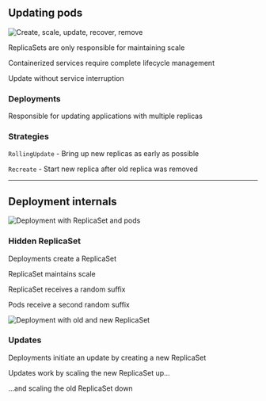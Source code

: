 ## Updating pods

![Create, scale, update, recover, remove](120_kubernetes/08_update/lifecycle.drawio.svg) <!-- .element: style="float: right; width: 8em;" -->

ReplicaSets are only responsible for maintaining scale

Containerized services require complete lifecycle management

Update without service interruption

### Deployments

Responsible for updating applications with multiple replicas

### Strategies

`RollingUpdate` - Bring up new replicas as early as possible

`Recreate` - Start new replica after old replica was removed

---

## Deployment internals

![Deployment with ReplicaSet and pods](120_kubernetes/08_update/replicaset.drawio.svg) <!-- .element: style="float: right; padding-left: 1em; width: 25%;" -->

### Hidden ReplicaSet

Deployments create a ReplicaSet

ReplicaSet maintains scale

ReplicaSet receives a random suffix

Pods receive a second random suffix

![Deployment with old and new ReplicaSet](120_kubernetes/08_update/updates.drawio.svg) <!-- .element: style="float: right; padding-left: 1em; width: 20%;" -->

### Updates

Deployments initiate an update by creating a new ReplicaSet

Updates work by scaling the new ReplicaSet up...

...and scaling the old ReplicaSet down
